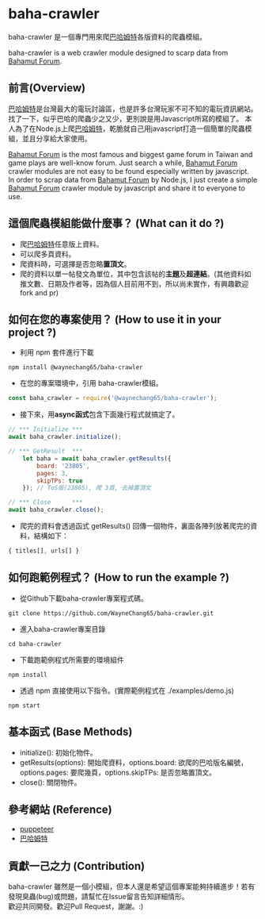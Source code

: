 # baha-crawler
baha-crawler 是一個專門用來爬[巴哈姆特](https://www.gamer.com.tw/)各版資料的爬蟲模組。  
  
baha-crawler is a web crawler module designed to scarp data from [Bahamut Forum](https://www.gamer.com.tw/).

## 前言(Overview)
[巴哈姆特](https://www.gamer.com.tw/)是台灣最大的電玩討論區，也是許多台灣玩家不可不知的電玩資訊網站。
找了一下，似乎巴哈的爬蟲少之又少，更別說是用Javascript所寫的模組了。
本人為了在Node.js上爬[巴哈姆特](https://www.gamer.com.tw/)，乾脆就自己用javascript打造一個簡單的爬蟲模組，並且分享給大家使用。 
  
[Bahamut Forum](https://www.gamer.com.tw/) is the most famous and biggest game forum in Taiwan and game plays are well-know forum.
Just search a while, [Bahamut Forum](https://www.gamer.com.tw/) crawler modules are not easy to be found especially written by javascript.  
In order to scrap data from [Bahamut Forum](https://www.gamer.com.tw/) by Node.js, 
I just create a simple [Bahamut Forum](https://www.gamer.com.tw/) crawler module by javascript and share it to everyone to use.

## 這個爬蟲模組能做什麼事？ (What can it do ?)
* 爬[巴哈姆特](https://www.gamer.com.tw/)任意版上資料。
* 可以爬多頁資料。
* 爬資料時，可選擇是否忽略**置頂文**。
* 爬的資料以單一帖發文為單位，其中包含該帖的**主題**及**超連結**。(其他資料如推文數、日期及作者等，因為個人目前用不到，所以尚未實作，有興趣歡迎fork and pr)

## 如何在您的專案使用？ (How to use it in your project ?)
* 利用 npm 套件進行下載  
```
npm install @waynechang65/baha-crawler
```
* 在您的專案環境中，引用 baha-crawler模組。
```javascript
const baha_crawler = require('@waynechang65/baha-crawler');
```

* 接下來，用**async函式**包含下面幾行程式就搞定了。
```javascript
// *** Initialize *** 
await baha_crawler.initialize();

// *** GetResult  ***
    let baha = await baha_crawler.getResults({
        board: '23805',
        pages: 3,
        skipTPs: true
    }); // ToS版(23805), 爬 3頁, 去掉置頂文

// *** Close      ***
await baha_crawler.close();
```

* 爬完的資料會透過函式 getResults() 回傳一個物件，裏面各陣列放著爬完的資料，結構如下：
```javascript
{ titles[], urls[] }
```

## 如何跑範例程式？ (How to run the example ?)

* 從Github下載baha-crawler專案程式碼。  
```
git clone https://github.com/WayneChang65/baha-crawler.git
```
* 進入baha-crawler專案目錄
```
cd baha-crawler
```
* 下載跑範例程式所需要的環境組件
```
npm install
```
* 透過 npm 直接使用以下指令。(實際範例程式在 ./examples/demo.js)  
```
npm start
```

## 基本函式 (Base Methods)
* initialize(): 初始化物件。
* getResults(options): 開始爬資料，options.board: 欲爬的巴哈版名編號，options.pages: 要爬幾頁，options.skipTPs: 是否忽略置頂文。
* close(): 關閉物件。

## 參考網站 (Reference)
* [puppeteer](https://github.com/GoogleChrome/puppeteer)
* [巴哈姆特](https://www.gamer.com.tw/)

## 貢獻一己之力 (Contribution)
baha-crawler 雖然是一個小模組，但本人還是希望這個專案能夠持續進步！若有發現臭蟲(bug)或問題，請幫忙在Issue留言告知詳細情形。  
歡迎共同開發。歡迎Pull Request，謝謝。:)  
